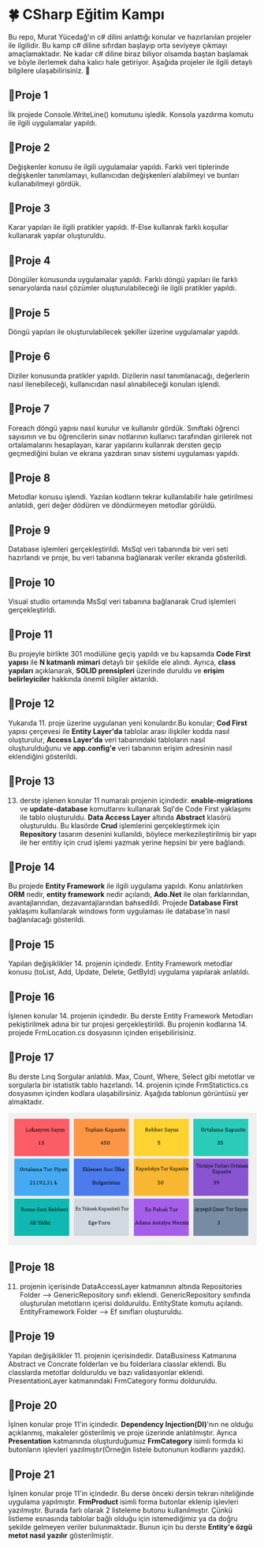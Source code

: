 # 🍀 CSharp Eğitim Kampı

Bu repo, Murat Yücedağ'ın c# dilini anlattığı konular ve hazırlanılan projeler ile ilgilidir. Bu kamp c# diline sıfırdan başlayıp orta seviyeye çıkmayı amaçlamaktadır. Ne kadar c# diline biraz biliyor olsamda baştan başlamak ve böyle ilerlemek daha kalıcı hale getiriyor. Aşağıda projeler ile ilgili detaylı bilgilere ulaşabilirisiniz. 🩵

## 📍Proje 1
İlk projede Console.WriteLine() komutunu işledik. Konsola yazdırma komutu ile ilgili uygulamalar yapıldı.

## 📍Proje 2
Değişkenler konusu ile ilgili uygulamalar yapıldı. Farklı veri tiplerinde değişkenler tanımlamayı, kullanıcıdan değişkenleri alabilmeyi ve bunları kullanabilmeyi gördük.

## 📍Proje 3
Karar yapıları ile ilgili pratikler yapıldı. If-Else kullanrak farklı koşullar kullanarak yapılar oluşturuldu.

## 📍Proje 4
Döngüler konusunda uygulamalar yapıldı. Farklı döngü yapıları ile farklı senaryolarda nasıl çözümler oluşturulabileceği ile ilgili pratikler yapıldı.

## 📍Proje 5
Döngü yapıları ile oluşturulabilecek şekiller üzerine uygulamalar yapıldı.

## 📍Proje 6
Diziler konusunda pratikler yapıldı. Dizilerin nasıl tanımlanacağı, değerlerin nasıl ilenebileceği, kullanıcıdan nasıl alınabileceği konuları işlendi.

## 📍Proje 7
Foreach döngü yapısı nasıl kurulur ve kullanılır gördük. Sınıftaki öğrenci sayısının ve bu öğrencilerin sınav notlarının kullanıcı tarafından girilerek not ortalamalarını hesaplayan, karar yapılarını kullanrak dersten geçip geçmediğini bulan ve ekrana yazdıran sınav sistemi uygulaması yapıldı.

## 📍Proje 8
Metodlar konusu işlendi. Yazılan kodların tekrar kullanılabilir hale getirilmesi anlatıldı, geri değer dödüren ve döndürmeyen metodlar görüldü.

## 📍Proje 9
Database işlemleri gerçekleştirildi. MsSql veri tabanında bir veri seti hazırlandı ve proje, bu veri tabanına bağlanarak veriler ekranda gösterildi.

## 📍Proje 10
Visual studio ortamında MsSql veri tabanına bağlanarak Crud işlemleri gerçekleştirldi.

## 📍Proje 11
Bu projeyle birlikte 301 modülüne geçiş yapıldı ve bu kapsamda **Code First yapısı** ile **N katmanlı mimari** detaylı bir şekilde ele alındı. Ayrıca, **class yapıları** açıklanarak, **SOLID prensipleri** üzerinde duruldu ve **erişim belirleyiciler** hakkında önemli bilgiler aktarıldı.

## 📍Proje 12 
Yukarıda 11. proje üzerine uygulanan yeni konulardır.Bu konular; **Cod First** yapısı çerçevesi ile **Entity Layer'da** tablolar arası ilişkiler kodda  nasıl oluşturulur, **Access Layer'da** veri tabanındaki tabloların nasıl oluşturulduğunu ve **app.config'e** veri tabanının erişim adresinin nasıl eklendiğini gösterildi.

## 📍Proje 13
13. derste işlenen konular 11 numaralı projenin içindedir. **enable-migrations** ve **update-database** komutlarını kullanarak Sql'de Code First yaklaşımı ile tablo oluşturuldu. **Data Access Layer** altında **Abstract** klasörü oluşturuldu. Bu klasörde **Crud** işlemlerini gerçekleştirmek için **Repository** tasarım desenini kullanıldı, böylece merkezileştirilmiş bir yapı ile her entitiy için crud işlemi yazmak yerine hepsini bir yere bağlandı.

## 📍Proje 14
Bu projede **Entity Framework** ile ilgili uygulama yapıldı. Konu anlatılırken **ORM** nedir, **entity framework** nedir açılandı, **Ado.Net** ile olan farklarından, avantajlarından, dezavantajlarından bahsedildi. Projede **Database First** yaklaşımı kullanılarak windows form uygulaması ile database'in nasıl bağlanılacağı gösterildi.   

## 📍Proje 15 
Yapılan değişiklikler 14. projenin içindedir. Entity Framework metodlar konusu (toList, Add, Update, Delete, GetById) uygulama yapılarak anlatıldı. 

## 📍Proje 16
İşlenen konular 14. projenin içindedir. Bu derste Entity Framework Metodları pekiştirilmek adına bir tur projesi gerçekleştirildi. Bu projenin kodlarına 14. projede FrmLocation.cs dosyasının içinden erişebilirisiniz.

## 📍Proje 17
Bu derste Lınq Sorgular anlatıldı. Max, Count, Where, Select gibi metotlar ve sorgularla bir istatistik tablo hazırlandı. 14. projenin içinde FrmStatictics.cs dosyasının içinden kodlara ulaşabilirsiniz. Aşağıda tablonun görüntüsü yer almaktadır.  

![image alt](https://github.com/Gamzekasyol/CSharp-EgitimKampi/blob/4b717adb70dd08a4d7d54464db4b22197a47825c/Ekran%20g%C3%B6r%C3%BCnt%C3%BCs%C3%BC%202024-12-02%20022517.png)

## 📍Proje 18
11. projenin içerisinde DataAccessLayer katmanının altında Repositories Folder --> GenericRepository sınıfı eklendi. GenericRepository sınıfında oluşturulan metotların içerisi dolduruldu. EntityState komutu açılandı. EntityFramework Folder --> Ef sınıfları oluşturuldu.

## 📍Proje 19
Yapılan değişiklikler 11. projenin içerisindedir. DataBusiness Katmanına Abstract ve Concrate folderları ve bu folderlara classlar eklendi. Bu classlarda metotlar dolduruldu ve bazı validasyonlar eklendi. PresentationLayer katmanındaki FrmCategory formu dolduruldu.

## 📍Proje 20
İşlnen konular proje 11'in içindedir. **Dependency Injection(DI)**'nın ne olduğu açıklanmış, makaleler gösterilmiş ve proje üzerinde anlatılmıştır. Ayrıca **Presentation** katmanında oluşturduğumuz **FrmCategory** isimli formda ki butonların işlevleri yazılmıştır(Örneğin listele butonunun kodlarını yazdık). 

## 📍Proje 21
İşlnen konular proje 11'in içindedir. Bu derse önceki dersin tekrarı niteliğinde uygulama yapılmıştır. **FrmProduct** isimli forma butonlar eklenip işlevleri yazılmıştır. Burada farlı olarak 2 listeleme butonu kullanılmıştır. Çünkü listleme esnasında tablolar bağlı olduğu için istemediğimiz ya da doğru şekilde gelmeyen veriler bulunmaktadır. Bunun için bu derste **Entity'e özgü metot nasıl yazılır** gösterilmiştir.   

